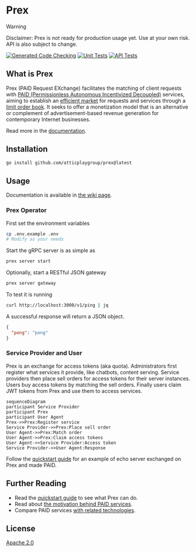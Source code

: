 # Prex

> [!WARNING]
> Disclaimer: Prex is not ready for production usage yet. Use at your own risk. API is also subject to change.

[![Generated Code Checking](https://github.com/atticplaygroup/prex/actions/workflows/verify-generated-code.yml/badge.svg)](https://github.com/atticplaygroup/prex/actions/workflows/verify-generated-code.yml)
[![Unit Tests](https://github.com/atticplaygroup/prex/actions/workflows/run-unit-tests.yml/badge.svg)](https://github.com/atticplaygroup/prex/actions/workflows/run-unit-tests.yml)
[![API Tests](https://github.com/atticplaygroup/prex/actions/workflows/run-api-tests.yml/badge.svg)](https://github.com/atticplaygroup/prex/actions/workflows/run-api-tests.yml)

## What is Prex

Prex (PAID Request EXchange) facilitates the matching of client requests with [PAID (Permissionless Autonomous Incentivized Decoupled)](overview/paid-service.md) services, aiming to establish an [efficient market](https://www.investopedia.com/terms/e/efficientmarkethypothesis.asp) for requests and services through a [limit order book](https://en.wikipedia.org/wiki/Central_limit_order_book). It seeks to offer a monetization model that is an alternative or complement of advertisement-based revenue generation for contemporary Internet businesses.

Read more in the [documentation](https://github.com/atticplaygroup/prex/wiki/Home#what-is-prex).

## Installation

```bash
go install github.com/atticplaygroup/prex@latest
```

## Usage

Documentation is available in [the wiki page](https://github.com/atticplaygroup/prex/wiki).

### Prex Operator

First set the environment variables
```bash
cp .env.example .env
# Modify as your needs
```

Start the gRPC server is as simple as 
```bash
prex server start
```

Optionally, start a RESTful JSON gateway
```bash
prex server gateway
```

To test it is running
```bash
curl http://localhost:3000/v1/ping | jq
```
A successful response will return a JSON object.
```json
{
  "pong": "pong"
}
```

### Service Provider and User

Prex is an exchange for access tokens (aka quota). Administrators first register what services it provide, like chatbots, content serving. Service providers then place sell orders for access tokens for their server instances. Users buy access tokens by matching the sell orders. Finally users claim JWT tokens from Prex and use them to access services.

```mermaid
sequenceDiagram
participant Service Provider
participant Prex
participant User Agent
Prex->>Prex:Register service
Service Provider->>Prex:Place sell order
User Agent->>Prex:Match order
User Agent->>Prex:Claim access tokens
User Agent->>Service Provider:Access token
Service Provider->>User Agent:Response
```

Follow the [quickstart guide](https://github.com/atticplaygroup/prex/wiki/getting-started) for an example of echo server exchanged on Prex and made PAID.

## Further Reading

- Read the [quickstart guide](https://github.com/atticplaygroup/prex/wiki/getting-started) to see what Prex can do.  
- Read about [the motivation behind PAID services](https://github.com/atticplaygroup/prex/wiki/paid-service).
- Compare PAID services [with related technologies](https://github.com/atticplaygroup/prex/wiki/design-decisions).

## License

[Apache 2.0](./LICENSE)

